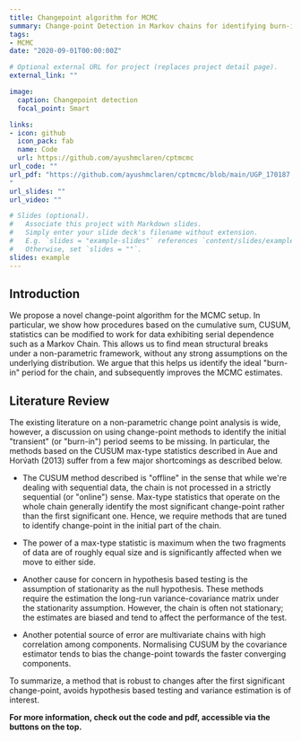 ```yaml
---
title: Changepoint algorithm for MCMC
summary: Change-point Detection in Markov chains for identifying burn-in period
tags:
- MCMC
date: "2020-09-01T00:00:00Z"

# Optional external URL for project (replaces project detail page).
external_link: ""

image:
  caption: Changepoint detection
  focal_point: Smart

links:
- icon: github
  icon_pack: fab
  name: Code
  url: https://github.com/ayushmclaren/cptmcmc
url_code: ""
url_pdf: "https://github.com/ayushmclaren/cptmcmc/blob/main/UGP_170187.pdf
"
url_slides: ""
url_video: ""

# Slides (optional).
#   Associate this project with Markdown slides.
#   Simply enter your slide deck's filename without extension.
#   E.g. `slides = "example-slides"` references `content/slides/example-slides.md`.
#   Otherwise, set `slides = ""`.
slides: example
---
```


## Introduction

We propose a novel change-point algorithm for the MCMC setup. In particular, we show how procedures based on the cumulative sum, CUSUM, statistics can be modified to work for data exhibiting serial dependence such as a Markov Chain. This allows us to find mean structural breaks under a non-parametric framework, without any strong assumptions on the underlying distribution. We argue that this helps us identify the ideal "burn-in" period for the chain, and subsequently improves the MCMC estimates. 



## Literature Review

The existing literature on a non-parametric change point analysis is wide, however, a discussion on using change-point methods to identify the initial "transient" (or "burn-in") period seems to be missing. In particular, the methods based on the CUSUM max-type statistics described in Aue and Horv́ath (2013) suffer from a few major shortcomings as described below.  

- The CUSUM method described is "offline" in the sense that while we're dealing with sequential data, the chain is not processed in a strictly sequential (or "online") sense.  Max-type statistics that operate on the whole chain generally identify the most significant change-point rather than the first significant one. Hence, we require methods that are tuned to identify change-point in the initial part of the chain.    

- The power of a max-type statistic is maximum when the two fragments of data are of roughly equal size and is significantly affected when we move to either side.    

- Another cause for concern in hypothesis based testing is the assumption of stationarity as the null hypothesis. These methods require the estimation the long-run variance-covariance matrix under the stationarity assumption. However, the chain is often not stationary; the estimates are biased and tend to affect the performance of the test.  

- Another potential source of error are multivariate chains with high correlation among components. Normalising CUSUM by the covariance estimator tends to bias the change-point towards the faster converging components.  

To summarize, a method that is robust to changes after the first significant change-point, avoids hypothesis based testing and variance estimation is of interest.

**For more information, check out the code and pdf, accessible via the buttons on the top.**